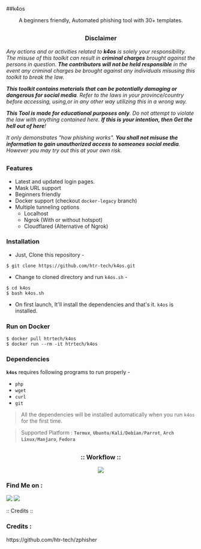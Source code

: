 ##k4os 




<p align="center">A beginners friendly, Automated phishing tool with 30+ templates.</p>

##

<h3><p align="center">Disclaimer</p></h3>

<i>Any actions and or activities related to <b>k4os</b> is solely your responsibility. The misuse of this toolkit can result in <b>criminal charges</b> brought against the persons in question. <b>The contributors will not be held responsible</b> in the event any criminal charges be brought against any individuals misusing this toolkit to break the law.

<b>This toolkit contains materials that can be potentially damaging or dangerous for social media</b>. Refer to the laws in your province/country before accessing, using,or in any other way utilizing this in a wrong way.

<b>This Tool is made for educational purposes only</b>. Do not attempt to violate the law with anything contained here. <b>If this is your intention, then Get the hell out of here</b>!

It only demonstrates "how phishing works". <b>You shall not misuse the information to gain unauthorized access to someones social media</b>. However you may try out this at your own risk.</i>

##

### Features

- Latest and updated login pages.
- Mask URL support 
- Beginners friendly
- Docker support (checkout `docker-legacy` branch)
- Multiple tunneling options
  - Localhost
  - Ngrok (With or without hotspot)
  - Cloudflared (Alternative of Ngrok)


### Installation

- Just, Clone this repository -
```
$ git clone https://github.com/htr-tech/k4os.git
```

- Change to cloned directory and run `k4os.sh` -
```
$ cd k4os
$ bash k4os.sh
```

- On first launch, It'll install the dependencies and that's it. `k4os` is installed.

### Run on Docker
```
$ docker pull htrtech/k4os
$ docker run --rm -it htrtech/k4os
```

### Dependencies

**`k4os`** requires following programs to run properly - 
- `php`
- `wget`
- `curl`
- `git`

> All the dependencies will be installed automatically when you run `k4os` for the first time.

> Supported Platform : **`Termux`**, **`Ubuntu/Kali/Debian/Parrot`**, **`Arch Linux/Manjaro`**, **`Fedora`**

##

<h3 align="center">
:: Workflow ::
</h3>
<p align="center">
<img src=".imgs/wf.gif"/>
</p>




### Find Me on :
<p align="left">
  <a href="[https://www.youtube.com/channel/UCvEixOhptdW0SI9U9tyHRFg](https://www.youtube.com/channel/UCvEixOhptdW0SI9U9tyHRFg)" target="_blank"><img src="https://i.ibb.co/nLgZ9TS/Sin-t-tulo.png"></a>
  <a href="https://m.me/tahmid.rayat.official" target="_blank"><img src="https://i.ibb.co/Npz1k7T/Sin-t-tulo-1.png"></a>
</p>

:: Credits ::

### Credits :
<p align="left">
  https://github.com/htr-tech/zphisher</p>

